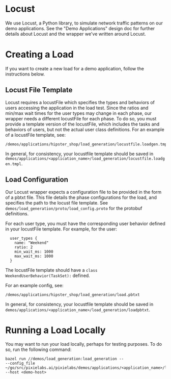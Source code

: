 # Locust
We use Locust, a Python library, to simulate network traffic patterns on our demo applications.
See the "Demo Applications" design doc for further details about Locust and the wrapper we've written around Locust.

# Creating a Load
If you want to create a new load for a demo application, follow the instructions below.
## Locust File Template
Locust requires a locustFile which specifies the types and behaviors of users accessing the
application in the load test. Since the ratios and min/max wait times for the user types may change in each phase,
our wrapper needs a different locustFile for each phase.
To do so, you must provide a template version of the locustFile, which includes the tasks and behaviors of users,
but not the actual user class definitions.
For an example of a locustFile template, see:
```
/demos/applications/hipster_shop/load_generation/locustfile.loadgen.tmpl
```
In general, for consistency, your locustfile template should be saved in
`demos/applications/<application_name>/load_generation/locustfile.loadgen.tmpl`.

## Load Configuration
Our Locust wrapper expects a configuration file to be provided in the form of a pbtxt file.
This file details the phase configurations for the load, and specifies the path to the locust file template.
See `demos/load_generation/proto/load_config.proto` for the protobuf definitions.

For each user type, you must have the corresponding user behavior defined in your locustFile template.
For example, for the user:
```
  user_types {
    name: "Weekend"
    ratio: 2
    min_wait_ms: 1000
    max_wait_ms: 1000
  }
```
The locustFile template should have a `class WeekendUserBehavior(TaskSet):` defined.

For an example config, see:
```
/demos/applications/hipster_shop/load_generation/load.pbtxt
```
In general, for consistency, your locustfile template should be saved in
`demos/applications/<application_name>/load_generation/loadpbtxt`.

# Running a Load Locally
You may want to run your load locally, perhaps for testing purposes. To do so, run the following command:
```
bazel run //demos/load_generation:load_generation --
--config_file ~/go/src/pixielabs.ai/pixielabs/demos/applications/<application_name>/load_generation/load.pbtxt
--host <demo-host>
```
